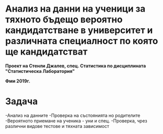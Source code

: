 # **Анализ на данни на ученици за тяхното бъдещо вероятно кандидатстване в университет и различната специалност по която ще кандидатстват**
**Проект на Стенли Джалев, спец. Статистика по дисциплината "Статистическа Лаборатория"**

**Фми 2019г.**

# Задача
-Анализ на данните
-Проверка на състоянията но родителите
-Вероятното приемане на ученика - уни и спец.
-Проверка, чрез различни видове тестове и тяхната зависимост
